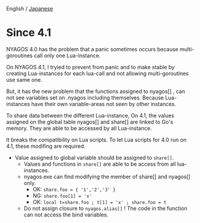 English / [Japanese](./since_4.1_ja.md)

Since 4.1
=========

NYAGOS 4.0 has the problem that a panic sometimes occurs because 
multi-goroutines call only one Lua-instance.

On NYAGOS 4.1, I tryied to prevent from panic and to make stable 
by creating Lua-instances for each lua-call and not allowing 
multi-goroutines use same one.

But, it has the new problem that the functions assigned to nyagos[] ,
can not see variables set on .nyagos including themselves.
Because Lua-instances have their own variable-areas not seen by 
other instances.

To share data between the different Lua-instance, On 4.1, the values 
assigned on the global table nyagos[] and share[] are linked to 
Go's memory. They are able to be accessed by all Lua-instance.

It breaks the compatibility on Lua scripts. To let Lua scripts for 4.0
run on 4.1, these modifing are required.

- Value assigned to global variable should be assigned to `share[]`.
    - Values and functions in `share[]` are able to be access from
      all lua-instances.
    - nyagos.exe can find modifying the member of share[] and nyagos[] only.
        - OK: `share.foo = { '1','2','3' }`
        - NG: `share.foo[1] = 'x'`
        - OK: `local t=share.foo ; t[1] = 'x' ; share.foo = t`
    - Do not assign closure to `nyagos.alias[]` ! 
      The code in the function can not access the bind variables.
